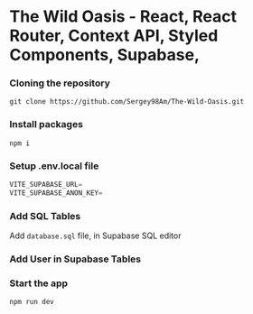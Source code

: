 # The Wild Oasis - React, React Router, Context API, Styled Components, Supabase,

### Cloning the repository

```shell
git clone https://github.com/Sergey98Am/The-Wild-Oasis.git
```

### Install packages

```shell
npm i
```

### Setup .env.local file

```js
VITE_SUPABASE_URL=
VITE_SUPABASE_ANON_KEY=
```

### Add SQL Tables

Add `database.sql` file, in Supabase SQL editor

### Add User in Supabase Tables

### Start the app

```shell
npm run dev
```
